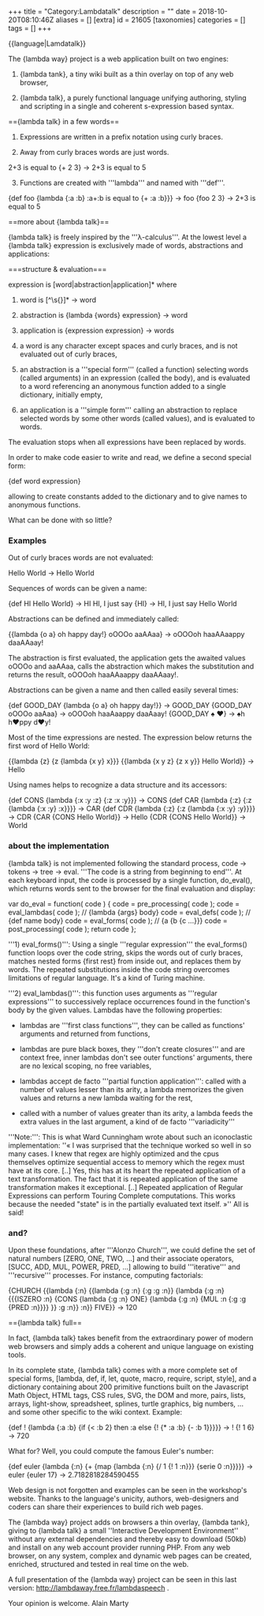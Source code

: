 +++
title = "Category:Lambdatalk"
description = ""
date = 2018-10-20T08:10:46Z
aliases = []
[extra]
id = 21605
[taxonomies]
categories = []
tags = []
+++

{{language|Lamdatalk}}


The {lambda way} project is a web application built on two engines:

1)  {lambda tank}, a tiny wiki built as a thin overlay on top of any web browser,

2)  {lambda talk}, a purely functional language unifying authoring, styling and scripting in a single and coherent s-expression based syntax.

=={lambda talk} in a few words==

1) Expressions are written in a prefix notation using curly braces.

2) Away from curly braces words are just words.

  2+3 is equal to {+ 2 3} 
  -> 2+3 is equal to 5

3) Functions are created with '''lambda''' and named with '''def'''.

  {def foo 
   {lambda {:a :b} 
    :a+:b is equal to {+ :a :b}}} 
  -> foo
  {foo 2 3} 
  -> 2+3 is equal to 5

==more about {lambda talk}==

{lambda talk} is freely inspired by the '''λ-calculus'''. At the lowest level a {lambda talk} expression is exclusively made of words, abstractions and applications:

===structure & evaluation===

  expression is [word|abstraction|application]*
    where
  1) word        is [^\s{}]*                      -> word
  2) abstraction is {lambda {words} expression}   -> word
  3) application is {expression expression}       -> words

1) a word is any character except spaces and curly braces, and is not evaluated out of curly braces,

2) an abstraction is a '''special form''' (called a function) selecting words (called arguments) in an expression (called the body), and is evaluated to a word referencing an anonymous function added to a single dictionary, initially empty,

3) an application is a '''simple form''' calling an abstraction to replace selected words by some other words (called values), and is evaluated to words.

The evaluation stops when all expressions have been replaced by words.

In order to make code easier to write and read, we define a second special form:

  {def word expression}

allowing to create constants added to the dictionary and to give names to anonymous functions.

What can be done with so little?


### Examples


Out of curly braces words are not evaluated:

  Hello World 
  -> Hello World

Sequences of words can be given a name:

  {def HI Hello World} 
  -> HI
  HI, I just say {HI} 
  -> HI, I just say Hello World

Abstractions can be defined and immediately called:

  {{lambda {o a} oh happy day!} oOOOo aaAAaa} 
  -> oOOOoh haaAAaappy daaAAaay!

The abstraction is first evaluated, the application gets the awaited values oOOOo and aaAAaa, calls the abstraction which makes the substitution and returns the result, oOOOoh haaAAaappy daaAAaay!. 

Abstractions can be given a name and then called easily several times:

  {def GOOD_DAY {lambda {o a} oh happy day!}} 
  -> GOOD_DAY
  {GOOD_DAY oOOOo aaAaa} 
  -> oOOOoh haaAaappy daaAaay!
  {GOOD_DAY ♠ ♥}
  -> ♠h h♥ppy d♥y!

Most of the time expressions are nested. The expression below returns the first word of Hello World:

  {{lambda {z}
   {z {lambda {x y} x}}}
    {{lambda {x y z}
     {z x y}} Hello World}} 
  -> Hello

Using names helps to recognize a data structure and its accessors:

  {def CONS {lambda {:x :y :z} {:z :x :y}}}        -> CONS
  {def CAR  {lambda {:z} {:z {lambda {:x :y} :x}}}} -> CAR
  {def CDR  {lambda {:z} {:z {lambda {:x :y} :y}}}} -> CDR
  {CAR {CONS Hello World}} -> Hello
  {CDR {CONS Hello World}} -> World


### about the implementation


{lambda talk} is not implemented following the standard process, code -> tokens -> tree -> eval. '''The code is a string from beginning to end'''. At each keyboard input, the code is processed by a single function, do_eval(), which returns words sent to the browser for the final evaluation and display: 

  var do_eval = function( code ) {
    code = pre_processing( code );
    code = eval_lambdas( code );   // {lambda {args} body}
    code = eval_defs( code );      // {def name body}
    code = eval_forms( code );     // {a {b {c ...}}}
    code = post_processing( code );
    return code
  };

'''1) eval_forms()''': Using a single '''regular expression''' the eval_forms() function loops over the code string, skips the words out of curly braces, matches nested forms {first rest} from inside out, and replaces them by words. The repeated substitutions inside the code string overcomes limitations of regular language. It's a kind of Turing machine. 

'''2) eval_lambdas()''': this function uses arguments as '''regular expressions''' to successively replace occurrences found in the function's body by the given values. Lambdas have the following properties:

- lambdas are '''first class functions''', they can be called as functions' arguments and returned from functions,

- lambdas are pure black boxes, they '''don't create closures''' and are context free, inner lambdas don't see outer functions' arguments, there are no lexical scoping, no free variables,

- lambdas accept de facto '''partial function application''': called with a number of values lesser than its arity, a lambda memorizes the given values and returns a new lambda waiting for the rest,

- called with a number of values greater than its arity, a lambda feeds the extra values in the last argument, a kind of de facto '''variadicity'''

'''Note:''': This is what Ward Cunningham wrote about such an iconoclastic implementation: ''« I was surprised that the technique worked so well in so many cases. I knew that regex are highly optimized and the cpus themselves optimize sequential access to memory which the regex must have at its core. [..] Yes, this has at its heart the repeated application of a text transformation. The fact that it is repeated application of the same transformation makes it exceptional. [..] Repeated application of Regular Expressions can perform Touring Complete computations. This works because the needed "state" is in the partially evaluated text itself. »'' All is said!


### and?


Upon these foundations, after '''Alonzo Church''', we could define the set of natural numbers [ZERO, ONE, TWO, ...] and their associate operators, [SUCC, ADD, MUL, POWER, PRED, ...] allowing to build '''iterative''' and '''recursive''' processes. For instance, computing factorials:

  {CHURCH 
   {{lambda {:n}
    {{lambda {:g :n} {:g :g :n}} 
     {lambda {:g :n}
      {{{ISZERO :n} 
       {CONS {lambda {:g :n} ONE}
             {lambda {:g :n}
              {MUL :n {:g :g {PRED :n}}}}
      }} :g :n}} :n}} FIVE}}
  -> 120 

=={lambda talk} full==

In fact, {lambda talk} takes benefit from the extraordinary power of modern web browsers and simply adds a coherent and unique language on existing tools.  

In its complete state, {lambda talk} comes with a more complete set of special forms, [lambda, def, if, let, quote, macro, require, script, style], and a dictionary containing about 200 primitive functions built on the Javascript Math Object, HTML tags, CSS rules, SVG, the DOM and more, pairs, lists, arrays, light-show, spreadsheet, splines, turtle graphics, big numbers, ... and some other specific to the wiki context. Example:

  {def ! {lambda {:a :b}
   {if {< :b 2}
    then :a
    else {! {* :a :b} {- :b 1}}}}}
  -> !
  {! 1 6}
  -> 720

What for? Well, you could compute the famous Euler's number:

  {def euler {lambda {:n} 
    {+ {map {lambda {:n} {/ 1 {! 1 :n}}} {serie 0 :n}}}}}
  -> euler
  {euler 17} 
  -> 2.7182818284590455

Web design is not forgotten and examples can be seen in the workshop's website. Thanks to the language's unicity, authors, web-designers and coders can share their experiences to build rich web pages.

The {lambda way} project adds on browsers a thin overlay, {lambda tank}, giving to {lambda talk} a small ''Interactive Development Environment'' without any external dependencies and thereby easy to download (50kb) and install on any web account provider running PHP. From any web browser, on any system, complex and dynamic web pages can be created, enriched, structured and tested in real time on the web.

A full presentation of the {lambda way} project can be seen in this last version: http://lambdaway.free.fr/lambdaspeech .

Your opinion is welcome. Alain Marty
